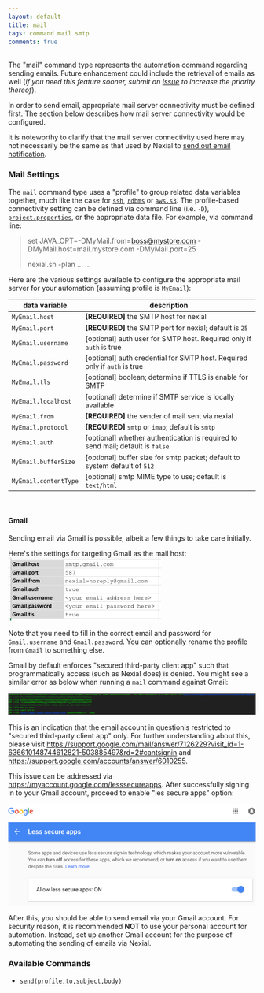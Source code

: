 ```yaml
---
layout: default
title: mail
tags: command mail smtp
comments: true
---
```



The "mail" command type represents the automation command regarding sending emails.  Future enhancement could include
the retrieval of emails as well (_if you need this feature sooner, submit an 
<a href="https://github.com/nexiality/nexial-core/issues/new" class="external-link" target="_nexial_external">issue</a> 
to increase the priority thereof_).

In order to send email, appropriate mail server connectivity must be defined first.  The section below describes how
mail server connectivity would be configured. 

It is noteworthy to clarify that the mail server connectivity used here may not necessarily be the same as that used
by Nexial to [send out email notification](../../systemvars/index#nexial.enableEmail).

### Mail Settings
The `mail` command type uses a "profile" to group related data variables together, much like the case for 
[`ssh`](../ssh/index#connection-setup), [`rdbms`](../rdbms/index#database-connection-setup) or 
[`aws.s3`](../aws.s3/index#connection-setup).  The profile-based connectivity setting can be defined via command line 
(i.e. `-D`), [`project.properties`](../../userguide/UnderstandingProjectStructure#project.properties), or the 
appropriate data file.  For example, via command line:

> set JAVA_OPT=-DMyMail.from=boss@mystore.com -DMyMail.host=mail.mystore.com -DMyMail.port=25
> 
> nexial.sh -plan ... ...

Here are the various settings available to configure the appropriate mail server for your automation 
(assuming profile is `MyEmail`):

| data variable         | description                                                                    |
| --------------------- | ------------------------------------------------------------------------------ |
| `MyEmail.host`        | **[REQUIRED]** the SMTP host for nexial                                        |
| `MyEmail.port`        | **[REQUIRED]** the SMTP port for nexial; default is `25`                       |
| `MyEmail.username`    | [optional] auth user for SMTP host. Required only if `auth` is true            |
| `MyEmail.password`    | [optional] auth credential for SMTP host. Required only if `auth` is true      |
| `MyEmail.tls`         | [optional] boolean; determine if TTLS is enable for SMTP                       |
| `MyEmail.localhost`   | [optional] determine if SMTP service is locally available                      |
| `MyEmail.from`        | **[REQUIRED]** the sender of mail sent via nexial                              |
| `MyEmail.protocol`    | **[REQUIRED]** `smtp` or `imap`; default is `smtp`                             |
| `MyEmail.auth`        | [optional] whether authentication is required to send mail; default is `false` |
| `MyEmail.bufferSize`  | [optional] buffer size for smtp packet; default to system default of `512`     |
| `MyEmail.contentType` | [optional] smtp MIME type to use; default is `text/html`                       |

<br/>

#### Gmail
Sending email via Gmail is possible, albeit a few things to take care initially.

Here's the settings for targeting Gmail as the mail host:<br/>
![](image/mail_01.png)

Note that you need to fill in the correct email and password for `Gmail.username` and `Gmail.password`. You can 
optionally rename the profile from `Gmail` to something else.

Gmail by default enforces "secured third-party client app" such that programmatically access (such as Nexial does) is 
denied.  You might see a similar error as below when running a `mail` command against Gmail:<br/>

![](image/mail_02.png)

This is an indication that the email account in questionis restricted to "secured third-party client app" only. For 
further understanding about this, please visit 
<a href="https://support.google.com/mail/answer/7126229?visit_id=1-636610148744612821-503885497&rd=2#cantsignin" class="external-link" target="nexial_link">https://support.google.com/mail/answer/7126229?visit_id=1-636610148744612821-503885497&rd=2#cantsignin</a>
and <a href="https://support.google.com/accounts/answer/6010255" class="external-link" target="nexial_link">https://support.google.com/accounts/answer/6010255</a>.

This issue can be addressed via 
<a href="https://myaccount.google.com/lesssecureapps" class="external-link" target="nexial_link">https://myaccount.google.com/lesssecureapps</a>. 
After successfully signing in to your Gmail account, proceed to enable "les secure apps" option:

![](image/mail_03.png)

After this, you should be able to send email via your Gmail account.  For security reason, it is recommended **NOT**
to use your personal account for automation.  Instead, set up another Gmail account for the purpose of automating
the sending of emails via Nexial.


### Available Commands
- [`send(profile,to,subject,body)`](send(profile,to,subject,body))

